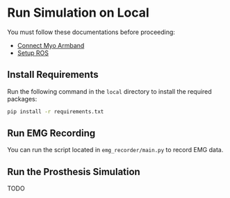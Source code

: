# Run Simulation on Local

You must follow these documentations before proceeding:
- [Connect Myo Armband](../docs/local/connect_myo_armband.md)
- [Setup ROS](../docs/local/setup_ros.md)

## Install Requirements

Run the following command in the `local` directory to install the required packages:

```bash
pip install -r requirements.txt
```

## Run EMG Recording

You can run the script located in `emg_recorder/main.py` to record EMG data.

## Run the Prosthesis Simulation

TODO
